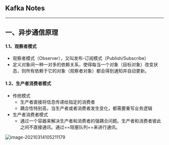 ## Kafka Notes

--------

## 一、异步通信原理

#### 1.1、观察者模式

- 观察者模式（Observer），又叫发布-订阅模式（Publish/Subscribe）
- 定义对象间一种一对多的依赖关系，使得每当一个对象（目标对象）改变状态，则所有依赖于它的对象（观察者对象）都会得到通知并自动更新。

#### 1.2、生产者消费者模式

- 传统模式
  - 生产者直接将信息传递给指定的消费者
  - 耦合性特别高，当生产者或者消费者发生变化，都需要重写业务逻辑
- 生产者消费者模式
  - 通过一个容器来解决生产者和消费者的强耦合问题。生产者和消费者彼此之间不直接通讯。通过==阻塞队列==来进行通讯。

![image-20210314105211179](E:%5CLearn%5CLearn-Notes%5CImages%5Cimage-20210314105211179.png)